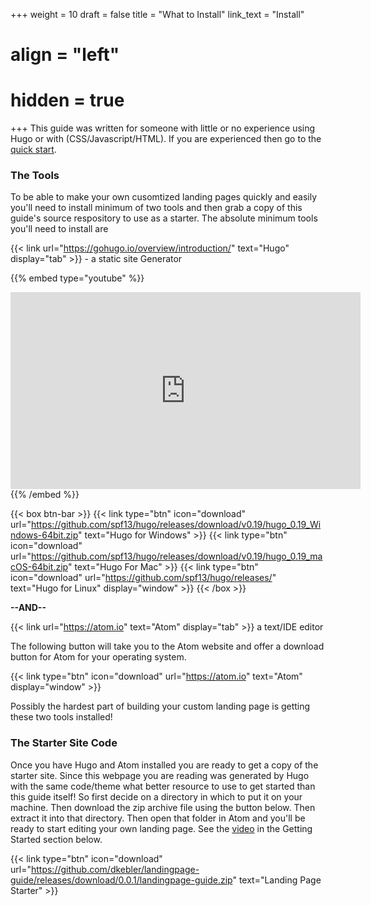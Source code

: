 +++
weight = 10
draft = false
title = "What to Install"
link_text = "Install"
# align = "left"
# hidden = true
+++
This guide was written for someone with little or no experience using Hugo or with (CSS/Javascript/HTML).  If you are experienced then go to the [quick start](#tldr).

### The Tools

To be able to make your own cusomtized landing pages quickly and easily you'll need to install minimum of two tools and then grab a copy of this guide's source respository to use as a starter. The absolute minimum tools you'll need to install are

{{< link url="https://gohugo.io/overview/introduction/" text="Hugo" display="tab" >}}  - a static site Generator

{{% embed type="youtube" %}}
<iframe width="560" height="315" src="https://www.youtube.com/embed/sXoklQRTKSc" frameborder="0" allowfullscreen></iframe>
{{% /embed  %}}

{{< box btn-bar >}}
{{< link type="btn" icon="download" url="https://github.com/spf13/hugo/releases/download/v0.19/hugo_0.19_Windows-64bit.zip" text="Hugo for Windows" >}}
{{< link type="btn" icon="download" url="https://github.com/spf13/hugo/releases/download/v0.19/hugo_0.19_macOS-64bit.zip" text="Hugo For Mac" >}}
{{< link type="btn" icon="download" url="https://github.com/spf13/hugo/releases/" text="Hugo for Linux" display="window" >}}
{{< /box >}}

**--AND--**

{{< link url="https://atom.io" text="Atom" display="tab" >}} a text/IDE editor

The following button will take you to the Atom website and offer a download button for Atom for your operating system.

{{< link type="btn" icon="download" url="https://atom.io" text="Atom" display="window" >}}

Possibly the hardest part of building your custom landing page is getting these two tools installed!

### The Starter Site Code

Once you have Hugo and Atom installed you are ready to get a copy of the starter site.  Since this webpage you are reading was generated by Hugo with the same code/theme what better resource to use to get started than this guide itself!  So first decide on a directory in which to put it on your machine.  Then download the zip archive file using the button below.  Then extract it into that directory.  Then open that folder in Atom and you'll be ready to start editing your own landing page.  See the [video](#edit-video) in the Getting Started section below.

{{< link type="btn" icon="download" url="https://github.com/dkebler/landingpage-guide/releases/download/0.0.1/landingpage-guide.zip" text="Landing Page Starter" >}}
